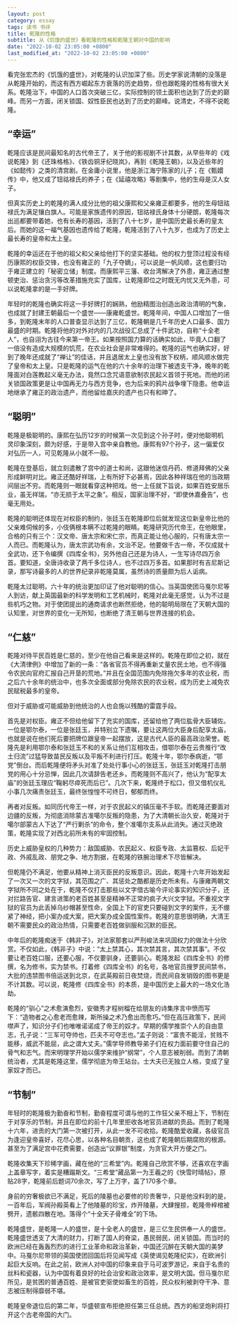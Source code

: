 ```yaml
---
layout: post
category: essay
tags: 读书 书评 
title: 乾隆的性格
subtitle: 从《饥饿的盛世》看乾隆的性格和乾隆王朝对中国的影响
date: "2022-10-02 23:05:00 +0800"
last_modified_at: "2022-10-02 23:05:00 +0800"
---
```


看完张宏杰的《饥饿的盛世》，对乾隆的认识加深了些。历史学家说清朝的没落是从乾隆开始的，而这有西方崛起东方衰落的历史趋势，但也跟乾隆的性格有很大关系。乾隆治下，中国的人口首次突破三亿，实际控制的领土面积也达到了历史的巅峰。而另一方面，闭关锁国、奴性臣民也达到了历史的巅峰。说清史，不得不说乾隆。

## “幸运”

乾隆应该是民间最知名的古代帝王了，关于他的影视剧不计其数，从早些年的《戏说乾隆》到《还珠格格》、《铁齿铜牙纪晓岚》，再到《乾隆王朝》，以及近些年的《如懿传》之类的清宫剧。在金庸小说里，他是浙江海宁陈家的儿子；在《甄嬛传》中，他又成了钮祜禄氏的养子；在《延禧攻略》等剧集中，他的生母是汉人女子。

但真实历史上的乾隆的满人成分比他的祖父康熙和父亲雍正都要多，他的生母钮祜禄氏为满足镶白旗人。可能是家族遗传的原因，钮祜禄氏身体十分硬朗，乾隆每次出巡都要带着她，也有长寿的基因，活到了八十七岁，是中国历史最长寿的皇太后。而她的这一福气基因也遗传给了乾隆，乾隆活到了八十九岁，也成为了历史上最长寿的皇帝和太上皇。

乾隆的幸运还在于他的祖父和父亲给他打下的坚实基础。他的权力登顶过程没有经历康熙的权臣交锋，也没有雍正的「九子夺嫡」，可以说是一帆风顺，这也要归功于雍正建立的「秘密立储」制度。而康熙平三藩、收台湾解决了外患，雍正通过整顿吏治、惩治贪污等改革措施充实了国库，让乾隆即位之时既无内忧又无外患，可以说乾隆拿的是一手好牌。

年轻时的乾隆也确实将这一手好牌打的娴熟，他励精图治创造出政治清明的气象，也成就了封建王朝最后一个盛世——康雍乾盛世。乾隆年间，中国人口增加了一倍多，到乾隆末年的人口普查显示达到了三亿，乾隆朝是几千年历史人口最多、国力最盛的时期。乾隆将他的对外对内的几次战役汇总成了十件武功，自称“十全老人”，也自诩为古往今来第一帝王。如果按照国力算的话确实如此，毕竟人口翻了一倍没有造成大规模的饥荒，在农业社会是非常难得的。乾隆的运气也确实好，好到了晚年还成就了“禅让”的佳话，并且退居太上皇也没有放下权柄，顺风顺水做完了皇帝和太上皇。只是乾隆的运气在他的六十余年的治理下被透支干净，晚年的乾隆面对白莲教起义毫无办法，竟然口念咒语意欲制农民起义首领于死地。而他的闭关锁国政策更是让中国再无力与西方竞争，也为后来的鸦片战争埋下隐患。他幸运地继承了雍正的政治遗产，而他留给嘉庆的遗产也只有和珅了。

## “聪明”

乾隆是极聪明的。康熙在弘历12岁的时候第一次见到这个孙子时，便对他聪明机灵印象深刻，颇为好感，于是带入宫中亲自教他。康熙有97个孙子，这一偏爱仅对弘历一人，可见乾隆从小就不一般。

乾隆在登基后，就立刻遣散了宫中的道士和尚，这跟他迷信丹药、修道拜佛的父亲形成鲜明对比。雍正还酷好祥瑞，上有所好下必甚焉，因此各种祥瑞在他的当政期间层出不穷。而乾隆则一眼就看穿这种把戏。他一上任就下旨说，如果百姓安居乐业，虽无祥瑞，“亦无损于太平之象”。相反，国家治理不好，“即使休嘉叠告”，也毫无用处。

乾隆的聪明还体现在对权臣的制约，张廷玉在乾隆即位后就发现这位新皇帝比他的父亲难伺候的多，小伎俩根本瞒不过乾隆的眼睛。乾隆研究历代帝王，在他眼里，合格的只有三个：汉文帝、唐太宗和宋仁宗，而真正能让他心服的，只有唐太宗一人而已。而乾隆认为，唐太宗武功有余，文治不足。他要做千古一帝，不仅成就十全武功，还下令编撰《四库全书》，另外他自己还是为诗人，一生写诗尽四万余首。要知道，全唐诗收录了两千多位诗人，也不过四万多首。如果那时有吉尼斯记录，那写诗最多的人的世界纪录非乾隆莫属，虽然诗的质量颇为后人诟病。

乾隆太过聪明，六十年的统治更加印证了他对聪明的信心。当英国使团马戛尔尼等人到访，献上英国最新的科学发明和工艺机械时，乾隆对此毫无感觉，认为不过是些机巧之物。对于使团提出的通商请求也断然拒绝，他的聪明局限在了天朝大国的认知里，对世界的变化一无所知，也断绝了清王朝与世界连接的机会。

## “仁慈”

乾隆对待平民百姓是仁慈的，至少在他自己看来是这样的。乾隆在即位之初，就在《大清律例》中增加了新的一条：“各省官员不得再重新丈量农民土地，也不得强令农民向官府汇报自己开垦的荒地。”并且在全国范围内免除拖欠多年的农业税，而之后六十余年的统治中，也多次全面或部分免除农民的农业税，成为历史上减免农民赋税最多的皇帝。

但对于威胁或可能威胁到他统治的人也会施以残酷的雷霆手段。

首先是对权臣。雍正不但给他留下了充实的国库，还留给他了两位肱骨大臣辅佐。一位是鄂尔泰，一位是张廷玉，并特别立下遗嘱，要让这两位大臣身后配享太庙，也就是说在他们死后要把牌位跟皇帝一起摆放，这是古代人臣的最高政治荣誉。乾隆先是利用鄂尔泰和张廷玉不和的关系让他们互相攻击，借鄂尔泰在云贵推行“改土归流”过猛导致苗民反叛以及平叛不利进行打压。乾隆十年，鄂尔泰病逝，“鄂党”倒台。而后乾隆便将矛头对准了处处行事小心的张廷玉，张廷玉对乾隆打击朋党的用心十分忌惮，因此几次请辞告老还乡。而乾隆则不高兴了，他认为“配享太庙”的张廷玉理应“鞠躬尽瘁死而后已”。几次下来，乾隆终于松口，但又借机仪礼小事几次痛责张廷玉，最终张惶惶不可终日，郁郁而终。

再者对反叛。如同历代帝王一样，对于农民起义的镇压毫不手软。而乾隆还要面对边疆的反叛，为彻底消除蒙古准噶尔反叛的隐患，为了大清朝长治久安，乾隆对于噶尔部蒙古人下达了“严行剿杀”的命令，整个准噶尔支系从此消失。通过灭绝政策，乾隆实现了对西北前所未有的牢固控制。

历史上威胁皇权的几种势力：敌国威胁、农民起义、权臣专政、太监篡权、后妃干政、外戚乱政、朋党之争、地方割据，在乾隆的铁腕治理术下尽皆解决。

但乾隆仍不满足，他要从精神上消灭臣民的反叛意识。因此，乾隆十六年开始发起了一次又一次的文字狱，其范围之广、其惩处之酷都是历史所未有。与康雍两朝文字狱所不同之处在于，乾隆不仅打击那些以文字借古喻今评论事实的知识分子，还对拦路告官、建言进策的老百姓甚至是精神不正常的疯子大兴文字狱。不重视文字狱的官员为此丢掉乌纱帽甚至性命，全国上下的官吏只要碰到文字的案件，无不绷紧了神经，把小案办成大案，把大案办成全国性案件。乾隆的意思很明确，大清王朝不需要民众的政治热情，只需要老百姓做驯服和沉默的臣民。

中年后的乾隆痴迷于《韩非子》，对法家那套以严刑峻法来巩固权力的做法十分欣赏。不仅如此，《韩非子》中说：“太上禁其心，其次禁其言，其次禁其事”。不仅要让老百姓口服，还要心服，不仅要驯身，还要驯心。乾隆发起《四库全书》的修撰，名为修书，实为禁书。打着修《四库全书》的名号，各地官员搜罗民间禁书，大批的违禁图书倍运送到北京，在武英殿前日夜焚烧，而民间自发销毁的图书更是不计其数。可以说，乾隆修《四库全书》的本质，是中国历史上最大的一场文化浩劫。

乾隆的“驯心”之术愈演愈烈，安徽秀才程树榴在给朋友的诗集序言中愤而写下：“造物者之心愈老而愈辣，斯所操之术乃愈出而愈巧。”但在高压政策下，民间噤声了，知识分子们也唯唯诺诺成了帝王的奴才。早期的儒学推崇个人的自由意志，孔子说：“三军可夺帅也，匹夫不可夺志也。”孟子则说：“富贵不能淫，贫贱不能移，威武不能屈，此之谓大丈夫。”儒学导师教导弟子们在权力面前要守住自己的骨气和志气。而宋明理学开始以儒学来维护“纲常”，个人意志被削弱。而到了清朝统治者，尤其是乾隆这里，儒学彻底为帝王站台。士大夫已无独立人格，变成了皇家奴才而已。

## “节制”

年轻时的乾隆极为勤奋和节制，勤奋程度可谓与他的工作狂父亲不相上下，节制在于对享乐的节制，并且在即位的前十几年里拒收各地官员进献的贡品。而到了乾隆十六年，进贡的大门第一次被打开，从此一发不可收拾。乾隆酷爱收藏，各级官员为逢迎皇帝喜好，花尽心思，以各种名目朝贡，这也成了乾隆朝后期腐败的根源。甚至为了满足宫中花费需要，创造出“议罪银”制度，为贪官大开方便之门。

乾隆收集天下珍稀字画，藏在他的“三希堂”内。乾隆自己欣赏不够，还喜欢在字画上盖章写字，着实是糟蹋斯文。“三希堂”藏品第一为王羲之的《快雪时晴帖》，原贴28字，乾隆前后题词70余次，写了上万字，盖了170多个章。

身前的穷奢极欲已不满足，死后的陵墓也必要修的珍贵奢华，只是他没料到的是，一百年后，军阀孙殿英看上了他陵墓的珍宝，炸开陵墓，大肆搜掠，乾隆帝梓棺被劈开，遗骸四散在地。落得个“十全天子骨难全”的下场。



乾隆盛世，是乾隆一人的盛世，是十全老人的盛世，是三亿生民供奉一人的盛世。乾隆盛世透支了大清的财力，打断了国人的脊梁，愚民弱民，闭关锁国。而当时的欧洲已经在轰轰烈烈的进行工业革命和政治革新，中国还沉醉在天朝大国的美梦中。马戛尔尼带领的英国使团回国后将见闻写成《英使谒见乾隆纪实》，在欧洲引起巨大反响。在此之前，欧洲人对中国的印象来自于马可波罗游记，来自于名贵的丝料和瓷器，认为中国有着良好的社会治安和政治效率，是文明大国。但马戛尔尼所见，是贫困的普通百姓、是被官吏驱使如畜生的百姓，民众权利被剥夺干净、意志被压制得靡弱不堪。

乾隆皇帝退位后的第二年，华盛顿宣布拒绝担任第三任总统。西方的船坚炮利将打开这个古老帝国的大门。
